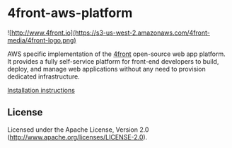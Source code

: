 # 4front-aws-platform

![http://www.4front.io](https://s3-us-west-2.amazonaws.com/4front-media/4front-logo.png)

AWS specific implementation of the [4front](http://4front.io) open-source web app platform. It provides a fully self-service platform for front-end developers to build, deploy, and manage web applications without any need to provision dedicated infrastructure.

[Installation instructions](http://4front.io/docs/install/aws.html)

## License
Licensed under the Apache License, Version 2.0 (http://www.apache.org/licenses/LICENSE-2.0).
